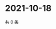 # 2021-10-18

共 0 条

<!-- BEGIN WEIBO -->
<!-- 最后更新时间 Mon Oct 18 2021 11:00:37 GMT+0800 (China Standard Time) -->

<!-- END WEIBO -->
